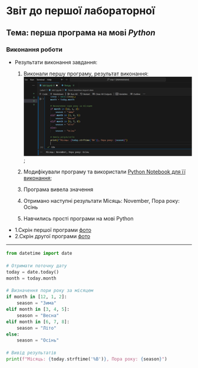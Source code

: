 # Звіт до першої лабораторної
## Тема: перша програма на мові *Python*

### Виконання роботи
- Результати виконання завдання:
    1. Виконали першу програму, результат виконання: ![alt](img1.png);
    1. Модифікували програму та використали [Python Notebook для її виконання](nb.ipynb);
    
    
    
    1. Програма вивела значення
    1. Отримано наступні результати Місяць: November, Пора року: Осінь
    1. Навчились прості програми на мові Python



+ 1.Скрін першої програми [фото](img1.png)
+ 2.Скрін другої програми [фото](img2.png)



___


```Python
from datetime import date

# Отримати поточну дату
today = date.today()
month = today.month

# Визначення пори року за місяцем
if month in [12, 1, 2]:
    season = "Зима"
elif month in [3, 4, 5]:
    season = "Весна"
elif month in [6, 7, 8]:
    season = "Літо"
else:
    season = "Осінь"

# Вивід результатів
print(f"Місяць: {today.strftime('%B')}, Пора року: {season}")

```
